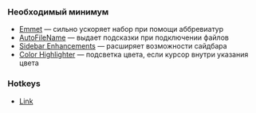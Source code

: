 ### Необходимый минимум

- [Emmet](https://packagecontrol.io/packages/Emmet) — сильно ускоряет набор при помощи аббревиатур
- [AutoFileName](https://packagecontrol.io/packages/AutoFileName) — выдает подсказки при подключении файлов
- [Sidebar Enhancements](https://packagecontrol.io/packages/SideBarEnhancements) — расширяет возможности сайдбара
- [Color Highlighter](https://packagecontrol.io/packages/Color%20Highlighter) — подсветка цвета, если курсор внутри указания цвета



### Hotkeys

- [Link](http://nicothin.github.io/sublime-text/sublime-text-3-hotkeys.html)
